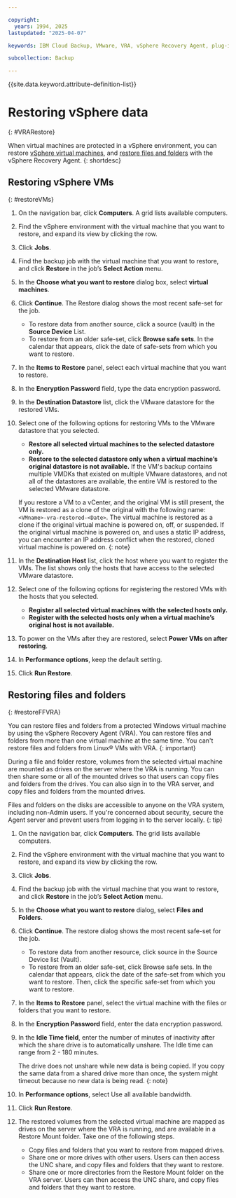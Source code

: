 ```yaml
---

copyright:
  years: 1994, 2025
lastupdated: "2025-04-07"

keywords: IBM Cloud Backup, VMware, VRA, vSphere Recovery Agent, plug-in, plugin, EVault, Carbonite, vSphere, backups

subcollection: Backup

---
```

{{site.data.keyword.attribute-definition-list}}

# Restoring vSphere data
{: #VRARestore}

When virtual machines are protected in a vSphere environment, you can restore [vSphere virtual machines](#restoreVMs), and [restore files and folders](#restoreFFVRA) with the vSphere Recovery Agent.
{: shortdesc}

## Restoring vSphere VMs
{: #restoreVMs}

1.	On the navigation bar, click **Computers**. A grid lists available computers.
2.	Find the vSphere environment with the virtual machine that you want to restore, and expand its view by clicking the row.
3.	Click **Jobs**.
4.	Find the backup job with the virtual machine that you want to restore, and click **Restore** in the job’s **Select Action** menu.
5.	In the **Choose what you want to restore** dialog box, select **virtual machines**.
6.	Click **Continue**. The Restore dialog shows the most recent safe-set for the job.
    * To restore data from another source, click a source (vault) in the **Source Device** List.
    * To restore from an older safe-set, click **Browse safe sets**. In the calendar that appears, click the date of safe-sets from which you want to restore.
7.	In the **Items to Restore** panel, select each virtual machine that you want to restore.
8.	In the **Encryption Password** field, type the data encryption password.
9.	In the **Destination Datastore** list, click the VMware datastore for the restored VMs.
10.	Select one of the following options for restoring VMs to the VMware datastore that you selected.
    * **Restore all selected virtual machines to the selected datastore only.**
    * **Restore to the selected datastore only when a virtual machine’s original datastore is not available.** If the VM's backup contains multiple VMDKs that existed on multiple VMware datastores, and not all of the datastores are available, the entire VM is restored to the selected VMware datastore.

    If you restore a VM to a vCenter, and the original VM is still present, the VM is restored as a clone of the original with the following name: `<VMname>-vra-restored-<Date>`. The virtual machine is restored as a clone if the original virtual machine is powered on, off, or suspended. If the original virtual machine is powered on, and uses a static IP address, you can encounter an IP address conflict when the restored, cloned virtual machine is powered on.
    {: note}

11.	In the **Destination Host** list, click the host where you want to register the VMs. The list shows only the hosts that have access to the selected VMware datastore.
12.	Select one of the following options for registering the restored VMs with the hosts that you selected.
    * **Register all selected virtual machines with the selected hosts only.**
    * **Register with the selected hosts only when a virtual machine’s original host is not available.**

13.	To power on the VMs after they are restored, select **Power VMs on after restoring**.
14.	In **Performance options**, keep the default setting.
15.	Click **Run Restore**.

## Restoring files and folders
{: #restoreFFVRA}

You can restore files and folders from a protected Windows virtual machine by using the vSphere Recovery Agent (VRA). You can restore files and folders from more than one virtual machine at the same time. You can't restore files and folders from Linux&reg; VMs with VRA.
{: important}

During a file and folder restore, volumes from the selected virtual machine are mounted as drives on the server where the VRA is running. You can then share some or all of the mounted drives so that users can copy files and folders from the drives. You can also sign in to the VRA server, and copy files and folders from the mounted drives.

Files and folders on the disks are accessible to anyone on the VRA system, including non-Admin users. If you're concerned about security, secure the Agent server and prevent users from logging in to the server locally.
{: tip}

1. On the navigation bar, click **Computers**. The grid lists available computers.
2. Find the vSphere environment with the virtual machine that you want to restore, and expand its view by clicking the row.
3. Click **Jobs**.
4. Find the backup job with the virtual machine that you want to restore, and click **Restore** in the job’s **Select Action** menu.
5. In the **Choose what you want to restore** dialog, select **Files and Folders**.
6. Click **Continue**. The restore dialog shows the most recent safe-set for the job.
    * To restore data from another resource, click source in the Source Device list (Vault).
    * To restore from an older safe-set, click Browse safe sets. In the calendar that appears, click the date of the safe-set from which you want to restore. Then, click the specific safe-set from which you want to restore.
7. In the **Items to Restore** panel, select the virtual machine with the files or folders that you want to restore.
8. In the **Encryption Password** field, enter the data encryption password.
9. In the **Idle Time field**, enter the number of minutes of inactivity after which the share drive is to automatically unshare. The Idle time can range from 2 - 180 minutes.

    The drive does not unshare while new data is being copied. If you copy the same data from a shared drive more than once, the system might timeout because no new data is being read.
    {: note}

10.	In **Performance options**, select Use all available bandwidth.
11.	Click **Run Restore**.
12. The restored volumes from the selected virtual machine are mapped as drives on the server where the VRA is running, and are available in a Restore Mount folder. Take one of the following steps.
    * Copy files and folders that you want to restore from mapped drives.
    * Share one or more drives with other users. Users can then access the UNC share, and copy files and folders that they want to restore.
    * Share one or more directories from the Restore Mount folder on the VRA server. Users can then access the UNC share, and copy files and folders that they want to restore.
